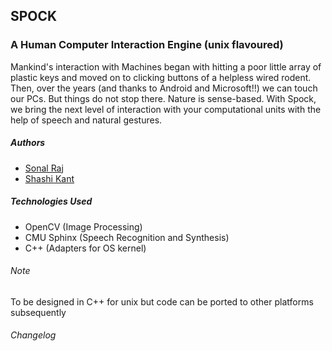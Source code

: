 SPOCK
------
### A Human Computer Interaction Engine (unix flavoured)
Mankind's interaction with Machines began with hitting a poor little array of plastic keys and moved on to clicking buttons of a helpless wired rodent. Then, over the years (and thanks to Android and Microsoft!!) we can touch our PCs. But things do not stop there. Nature is sense-based. With Spock, we bring the next level of interaction with your computational units with the help of speech and natural gestures.

##### Authors
+ [Sonal Raj](http://www.sonalraj.com)
+ [Shashi Kant](https://www.facebook.com/supershashikant)

##### Technologies Used
+ OpenCV (Image Processing)
+ CMU Sphinx (Speech Recognition and Synthesis)
+ C++ (Adapters for OS kernel)

###### Note
To be designed in C++ for unix but code can be ported to other platforms subsequently

###### Changelog
